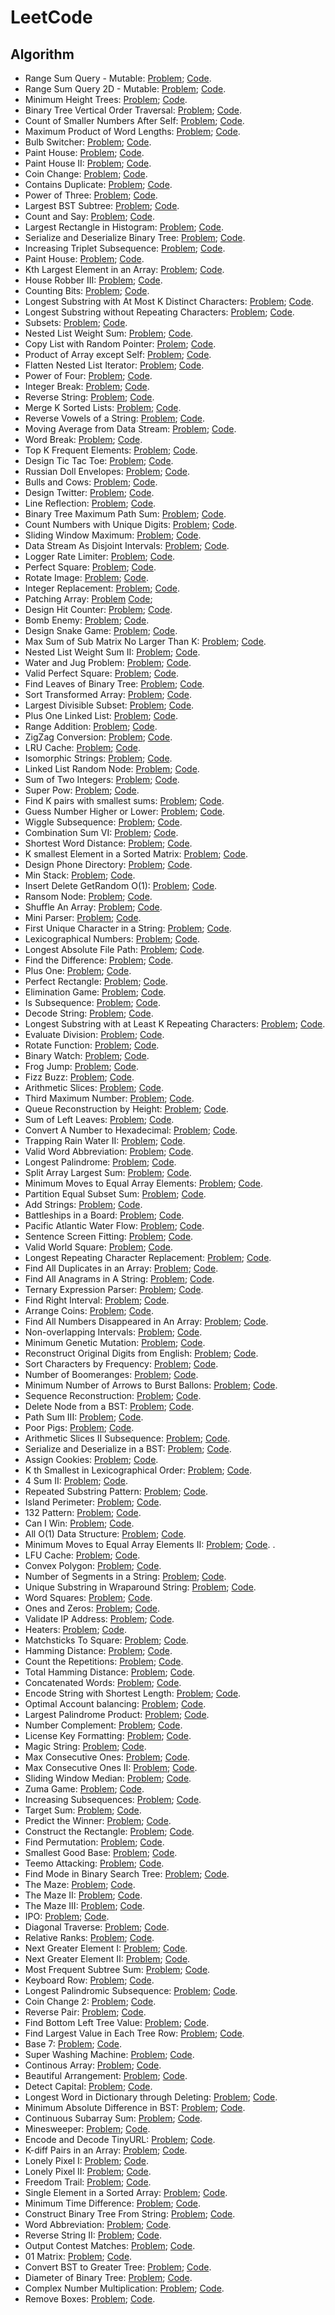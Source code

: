 # LeetCode
## Algorithm
* Range Sum Query - Mutable: [Problem](https://leetcode.com/problems/range-sum-query-mutable/);    [Code](https://github.com/yular/CC--InterviewProblem/blob/master/LeetCode/leetcode_range-sum-query-mutable.cpp).
* Range Sum Query 2D - Mutable: [Problem](https://leetcode.com/problems/range-sum-query-2d-mutable/);   [Code](https://github.com/yular/CC--InterviewProblem/blob/master/LeetCode/leetcode_range-sum-query-2d-mutable.cpp).
* Minimum Height Trees: [Problem](https://leetcode.com/problems/minimum-height-trees/);    [Code](https://github.com/yular/CC--InterviewProblem/blob/master/LeetCode/leetcode_minimum-height-trees.cpp).
* Binary Tree Vertical Order Traversal: [Problem](https://leetcode.com/problems/binary-tree-vertical-order-traversal/);    [Code](https://github.com/yular/CC--InterviewProblem/blob/master/LeetCode/leetcode_binary-tree-vertical-order-traversal.cpp).
* Count of Smaller Numbers After Self: [Problem](https://leetcode.com/problems/count-of-smaller-numbers-after-self/);     [Code](https://github.com/yular/CC--InterviewProblem/blob/master/LeetCode/leetcode_count-of-smaller-numbers-after-self.cpp).
* Maximum Product of Word Lengths: [Problem](https://leetcode.com/problems/maximum-product-of-word-lengths/);    [Code](https://github.com/yular/CC--InterviewProblem/blob/master/LeetCode/leetcode_maximum-product-of-word-lengths.cpp).
* Bulb Switcher: [Problem](https://leetcode.com/problems/bulb-switcher/);    [Code](https://github.com/yular/CC--InterviewProblem/blob/master/LeetCode/leetcode_bulb-switcher.cpp).
* Paint House: [Problem](https://leetcode.com/problems/paint-house);      [Code](https://github.com/yular/CC--InterviewProblem/blob/master/LeetCode/leetcode_paint-house.cpp).
* Paint House II: [Problem](https://leetcode.com/problems/paint-house-ii/);     [Code](https://github.com/yular/CC--InterviewProblem/blob/master/LeetCode/leetcode_paint-house-ii.cpp).
* Coin Change: [Problem](https://leetcode.com/problems/coin-change/);    [Code](https://github.com/yular/CC--InterviewProblem/blob/master/LeetCode/leetcode_coin-change.cpp).
* Contains Duplicate: [Problem](https://leetcode.com/problems/contains-duplicate/);   [Code](https://github.com/yular/CC--InterviewProblem/blob/master/LeetCode/leetcode_contains-duplicate.cpp).
* Power of Three: [Problem](https://leetcode.com/problems/power-of-three/);   [Code](https://github.com/yular/CC--InterviewProblem/blob/master/LeetCode/leetcode_power-of-three.cpp).
* Largest BST Subtree: [Problem](https://leetcode.com/problems/largest-bst-subtree/);   [Code](https://github.com/yular/CC--InterviewProblem/blob/master/LeetCode/leetcode_largest-bst-subtree.cpp).
* Count and Say: [Problem](https://leetcode.com/problems/count-and-say);     [Code](https://github.com/yular/CC--InterviewProblem/blob/master/LeetCode/leetcode_count-and-say.cpp).
* Largest Rectangle in Histogram: [Problem](https://leetcode.com/problems/largest-rectangle-in-histogram);      [Code](https://github.com/yular/CC--InterviewProblem/blob/master/LeetCode/leetcode_largest-rectangle-in-histogram.cpp).
* Serialize and Deserialize Binary Tree: [Problem](https://leetcode.com/problems/serialize-and-deserialize-binary-tree/);   [Code](https://github.com/yular/CC--InterviewProblem/blob/master/LeetCode/leetcode_serialize-and-deserialize-binary-tree.cpp).
* Increasing Triplet Subsequence: [Problem](https://leetcode.com/problems/increasing-triplet-subsequence/);    [Code](https://github.com/yular/CC--InterviewProblem/blob/master/LeetCode/leetcode_increasing-triplet-subsequence.cpp).
* Paint House: [Problem](https://leetcode.com/problems/paint-house);     [Code](https://github.com/yular/CC--InterviewProblem/blob/master/LeetCode/leetcode_paint-house.cpp).
* Kth Largest Element in an Array: [Problem](https://leetcode.com/problems/kth-largest-element-in-an-array);       [Code](https://github.com/yular/CC--InterviewProblem/blob/master/LeetCode/leetcode_kth-largest-element-in-an-array.cpp).
* House Robber III: [Problem](https://leetcode.com/problems/house-robber-iii/);   [Code](https://github.com/yular/CC--InterviewProblem/blob/master/LeetCode/leetcode_house-robber-iii.cpp).
* Counting Bits: [Problem](https://leetcode.com/problems/counting-bits/);    [Code](https://github.com/yular/CC--InterviewProblem/blob/master/LeetCode/leetcode_counting-bits.cpp).
* Longest Substring with At Most K Distinct Characters: [Problem](https://leetcode.com/problems/longest-substring-with-at-most-k-distinct-characters/);    [Code](https://github.com/yular/CC--InterviewProblem/blob/master/LeetCode/leetcode_longest-substring-with-at-most-k-distinct-characters.cpp).
* Longest Substring without Repeating Characters: [Problem](https://leetcode.com/problems/longest-substring-without-repeating-characters/);    [Code](https://github.com/yular/CC--InterviewProblem/blob/master/LeetCode/leetcode_longest-substring-without-repeating-characters.cpp).
* Subsets: [Problem](https://leetcode.com/problems/subsets);     [Code](https://github.com/yular/CC--InterviewProblem/blob/master/LeetCode/leetcode_subsets.cpp).
* Nested List Weight Sum: [Problem](https://leetcode.com/problems/nested-list-weight-sum/);   [Code](https://github.com/yular/CC--InterviewProblem/blob/master/LeetCode/leetcode_nested-list-weight-sum.cpp).
* Copy List with Random Pointer: [Prolem](https://leetcode.com/problems/copy-list-with-random-pointer);      [Code](https://github.com/yular/CC--InterviewProblem/blob/master/LeetCode/leetcode_copy-list-with-random-pointer.cpp).
* Product of Array except Self: [Problem](https://leetcode.com/problems/product-of-array-except-self);      [Code](https://github.com/yular/CC--InterviewProblem/blob/master/LeetCode/leetcode_product-of-array-except-self.cpp).
* Flatten Nested List Iterator: [Problem](https://leetcode.com/problems/flatten-nested-list-iterator/);    [Code](https://github.com/yular/CC--InterviewProblem/blob/master/LeetCode/leetcode_flatten-nested-list-iterator.cpp).
* Power of Four: [Problem](https://leetcode.com/problems/power-of-four/);   [Code](https://github.com/yular/CC--InterviewProblem/blob/master/LeetCode/leetcode_power-of-four.cpp).
* Integer Break: [Problem](https://leetcode.com/problems/integer-break/);   [Code](https://github.com/yular/CC--InterviewProblem/blob/master/LeetCode/leetcode_integer-break.cpp).
* Reverse String: [Problem](https://leetcode.com/problems/reverse-string/);   [Code](https://github.com/yular/CC--InterviewProblem/blob/master/LeetCode/leetcode_reverse-string.cpp).
* Merge K Sorted Lists: [Problem](https://leetcode.com/problems/merge-k-sorted-lists);      [Code](https://github.com/yular/CC--InterviewProblem/blob/master/LeetCode/leetcode_merge-k-sorted-lists.cpp).
* Reverse Vowels of a String: [Problem](https://leetcode.com/problems/reverse-vowels-of-a-string/);    [Code](https://github.com/yular/CC--InterviewProblem/blob/master/LeetCode/leetcode_reverse-vowels-of-a-string.cpp).
*  Moving Average from Data Stream: [Problem](https://leetcode.com/problems/moving-average-from-data-stream/);   [Code](https://github.com/yular/CC--InterviewProblem/blob/master/LeetCode/leetcode_moving-average-from-data-stream.cpp).
* Word Break: [Problem](https://leetcode.com/problems/word-break);      [Code](https://github.com/yular/CC--InterviewProblem/blob/master/LeetCode/leetcode_word-break.cpp).
* Top K Frequent Elements: [Problem](https://leetcode.com/problems/top-k-frequent-elements/); [Code](https://github.com/yular/CC--InterviewProblem/blob/master/LeetCode/leetcode_top-k-frequent-elements.cpp).
* Design Tic Tac Toe: [Problem](https://leetcode.com/problems/design-tic-tac-toe);   [Code](https://github.com/yular/CC--InterviewProblem/blob/master/LeetCode/leetcode_design-tic-tac-toe.cpp).
* Russian Doll Envelopes: [Problem](https://leetcode.com/problems/russian-doll-envelopes/);   [Code](https://github.com/yular/CC--InterviewProblem/blob/master/LeetCode/leetcode_russian-doll-envelopes.cpp).
* Bulls and Cows: [Problem](https://leetcode.com/problems/bulls-and-cows/);   [Code](https://github.com/yular/CC--InterviewProblem/blob/master/LeetCode/leetcode_bulls-and-cows.cpp).
* Design Twitter: [Problem](https://leetcode.com/problems/design-twitter/);   [Code](https://github.com/yular/CC--InterviewProblem/blob/master/LeetCode/leetcode_design-twitter.cpp).
* Line Reflection: [Problem](https://leetcode.com/problems/line-reflection/);   [Code](https://github.com/yular/CC--InterviewProblem/blob/master/LeetCode/leetcode_line-reflection.cpp).
* Binary Tree Maximum Path Sum: [Problem](https://leetcode.com/problems/binary-tree-maximum-path-sum);      [Code](https://github.com/yular/CC--InterviewProblem/blob/master/LeetCode/leetcode_binary-tree-maximum-path-sum.cpp).
* Count Numbers with Unique Digits: [Problem](https://leetcode.com/problems/count-numbers-with-unique-digits);   [Code](https://github.com/yular/CC--InterviewProblem/blob/master/LeetCode/leetcode_count-numbers-with-unique-digits.cpp).
* Sliding Window Maximum: [Problem](https://leetcode.com/problems/sliding-window-maximum);      [Code](https://github.com/yular/CC--InterviewProblem/blob/master/LeetCode/leetcode_sliding-window-maximum.cpp).
* Data Stream As Disjoint Intervals: [Problem](https://leetcode.com/problems/data-stream-as-disjoint-intervals/);   [Code](https://github.com/yular/CC--InterviewProblem/blob/master/LeetCode/leetcode_data-stream-as-disjoint-intervals.cpp).
* Logger Rate Limiter: [Problem](https://leetcode.com/problems/logger-rate-limiter/);    [Code](https://github.com/yular/CC--InterviewProblem/blob/master/LeetCode/leetcode_logger-rate-limiter.cpp).
* Perfect Square: [Problem](https://leetcode.com/problems/perfect-squares/);     [Code](https://github.com/yular/CC--InterviewProblem/blob/master/LeetCode/leetcode_perfect-squares.cpp).
* Rotate Image: [Problem](https://leetcode.com/problems/rotate-image);       [Code](https://github.com/yular/CC--InterviewProblem/blob/master/LeetCode/leetcode_rotate-image.cpp).
* Integer Replacement: [Problem](https://leetcode.com/problems/integer-replacement);     [Code](https://github.com/yular/CC--InterviewProblem/blob/master/LeetCode/leetcode_integer-replacement.cpp).
* Patching Array: [Problem](https://leetcode.com/problems/patching-array/)      [Code](https://github.com/yular/CC--InterviewProblem/blob/master/LeetCode/leetcode_patching-array.cpp);
* Design Hit Counter: [Problem](https://leetcode.com/problems/design-hit-counter/);   [Code](https://github.com/yular/CC--InterviewProblem/blob/master/LeetCode/leetcode_design-hit-counter.cpp).
* Bomb Enemy: [Problem](https://leetcode.com/problems/bomb-enemy/);   [Code](https://github.com/yular/CC--InterviewProblem/blob/master/LeetCode/leetcode_bomb-enemy.cpp).
* Design Snake Game: [Problem](https://leetcode.com/problems/design-snake-game/);   [Code](https://github.com/yular/CC--InterviewProblem/blob/master/LeetCode/leetcode_design-snake-game.cpp).
* Max Sum of Sub Matrix No Larger Than K: [Problem](https://leetcode.com/problems/max-sum-of-sub-matrix-no-larger-than-k/);   [Code](https://github.com/yular/CC--InterviewProblem/blob/master/LeetCode/leetcode_max-sum-of-sub-matrix-no-larger-than-k.cpp).
* Nested List Weight Sum II: [Problem](https://leetcode.com/problems/nested-list-weight-sum-ii/);   [Code](https://github.com/yular/CC--InterviewProblem/blob/master/LeetCode/leetcode_nested-list-weight-sum-ii.cpp).
* Water and Jug Problem: [Problem](https://leetcode.com/problems/water-and-jug-problem/);   [Code](https://github.com/yular/CC--InterviewProblem/blob/master/LeetCode/leetcode_water-and-jug-problem.cpp).
* Valid Perfect Square: [Problem](https://leetcode.com/problems/valid-perfect-square/);   [Code](https://github.com/yular/CC--InterviewProblem/blob/master/LeetCode/leetcode_valid-perfect-square.cpp).
* Find Leaves of Binary Tree: [Problem](https://leetcode.com/problems/find-leaves-of-binary-tree/);   [Code](https://github.com/yular/CC--InterviewProblem/blob/master/LeetCode/leetcode_find-leaves-of-binary-tree.cpp).
* Sort Transformed Array: [Problem](https://leetcode.com/problems/sort-transformed-array/);   [Code](https://github.com/yular/CC--InterviewProblem/blob/master/LeetCode/leetcode_sort-transformed-array.cpp).
* Largest Divisible Subset: [Problem](https://leetcode.com/problems/largest-divisible-subset/);   [Code](https://github.com/yular/CC--InterviewProblem/blob/master/LeetCode/leetcode_largest-divisible-subset.cpp).
* Plus One Linked List: [Problem](https://leetcode.com/problems/plus-one-linked-list/);   [Code](https://github.com/yular/CC--InterviewProblem/blob/master/LeetCode/leetcode_plus-one-linked-list.cpp).
* Range Addition: [Problem](https://leetcode.com/problems/range-addition/);   [Code](https://github.com/yular/CC--InterviewProblem/blob/master/LeetCode/leetcode_range-addition.cpp).
* ZigZag Conversion: [Problem](https://leetcode.com/problems/zigzag-conversion/);      [Code](https://github.com/yular/CC--InterviewProblem/blob/master/LeetCode/leetcode_zigzag-conversion.cpp).
* LRU Cache: [Problem](https://leetcode.com/problems/lru-cache/);   [Code](https://github.com/yular/CC--InterviewProblem/blob/master/LeetCode/leetcode_lru-cache.cpp).
* Isomorphic Strings: [Problem](https://leetcode.com/problems/isomorphic-strings/);     [Code](https://github.com/yular/CC--InterviewProblem/blob/master/LeetCode/leetcode_isomorphic-strings.cpp).
* Linked List Random Node: [Problem](https://leetcode.com/problems/linked-list-random-node);   [Code](https://github.com/yular/CC--InterviewProblem/blob/master/LeetCode/leetcode_linked-list-random-node.cpp).
* Sum of Two Integers: [Problem](https://leetcode.com/problems/sum-of-two-integers/);   [Code](https://github.com/yular/CC--InterviewProblem/blob/master/LeetCode/leetcode_sum-of-two-integers.cpp).
* Super Pow: [Problem](https://leetcode.com/problems/super-pow/);   [Code](https://github.com/yular/CC--InterviewProblem/blob/master/LeetCode/leetcode_super-pow.cpp).
* Find K pairs with smallest sums: [Problem](https://leetcode.com/problems/find-k-pairs-with-smallest-sums/);    [Code](https://github.com/yular/CC--InterviewProblem/blob/master/LeetCode/leetcode_find-k-pairs-with-smallest-sums.cpp).
* Guess Number Higher or Lower: [Problem](https://leetcode.com/problems/guess-number-higher-or-lower/);   [Code](https://github.com/yular/CC--InterviewProblem/blob/master/LeetCode/leetcode_guess-number-higher-or-lower.cpp).
* Wiggle Subsequence: [Problem](https://leetcode.com/problems/wiggle-subsequence/);   [Code](https://github.com/yular/CC--InterviewProblem/blob/master/LeetCode/leetcode_wiggle-subsequence.cpp).
* Combination Sum VI: [Problem](https://leetcode.com/problems/combination-sum-iv);    [Code](https://github.com/yular/CC--InterviewProblem/blob/master/LeetCode/leetcode_combination-sum-iv.cpp).
* Shortest Word Distance: [Problem](https://leetcode.com/problems/shortest-word-distance);   [Code](https://github.com/yular/CC--InterviewProblem/blob/master/LeetCode/leetcode_shortest-word-distance.cpp).
* K smallest Element in a Sorted Matrix: [Problem](https://leetcode.com/problems/kth-smallest-element-in-a-sorted-matrix/);   [Code](https://github.com/yular/CC--InterviewProblem/blob/master/LeetCode/leetcode_kth-smallest-element-in-a-sorted-matrix.cpp).
* Design Phone Directory: [Problem](https://leetcode.com/problems/design-phone-directory/);   [Code](https://github.com/yular/CC--InterviewProblem/blob/master/LeetCode/leetcode_design-phone-directory.cpp).
* Min Stack: [Problem](https://leetcode.com/problems/min-stack);   [Code](https://github.com/yular/CC--InterviewProblem/blob/master/LeetCode/leetcode_min-stack.cpp).
* Insert Delete GetRandom O(1): [Problem](https://leetcode.com/problems/insert-delete-getrandom-o1/);   [Code](https://github.com/yular/CC--InterviewProblem/blob/master/LeetCode/leetcode_insert-delete-getrandom-o1.cpp).
* Ransom Node: [Problem](https://leetcode.com/problems/ransom-note/);   [Code](https://github.com/yular/CC--InterviewProblem/blob/master/LeetCode/leetcode_ransom-note.cpp).
* Shuffle An Array: [Problem](https://leetcode.com/problems/shuffle-an-array);    [Code](https://github.com/yular/CC--InterviewProblem/blob/master/LeetCode/leetcode_shuffle-an-array.cpp).
* Mini Parser: [Problem](https://leetcode.com/problems/mini-parser);    [Code](https://github.com/yular/CC--InterviewProblem/blob/master/LeetCode/leetcode_mini-parser.cpp).
* First Unique Character in a String: [Problem](https://leetcode.com/problems/first-unique-character-in-a-string);   [Code](https://github.com/yular/CC--InterviewProblem/blob/master/LeetCode/leetcode_first-unique-character-in-a-string.cpp).
* Lexicographical Numbers: [Problem](https://leetcode.com/problems/lexicographical-numbers/);   [Code](https://github.com/yular/CC--InterviewProblem/blob/master/LeetCode/leetcode_lexicographical-numbers.cpp).
* Longest Absolute File Path: [Problem](https://leetcode.com/problems/longest-absolute-file-path);   [Code](https://github.com/yular/CC--InterviewProblem/blob/master/LeetCode/leetcode_longest-absolute-file-path.cpp).
* Find the Difference: [Problem](https://leetcode.com/problems/find-the-difference);    [Code](https://github.com/yular/CC--InterviewProblem/blob/master/LeetCode/leetcode_find-the-difference.cpp).
* Plus One: [Problem](https://leetcode.com/problems/plus-one/);      [Code](https://github.com/yular/CC--InterviewProblem/blob/master/LeetCode/leetcode_plus-one.cpp).
* Perfect Rectangle: [Problem](https://leetcode.com/problems/perfect-rectangle/);   [Code](https://github.com/yular/CC--InterviewProblem/blob/master/LeetCode/leetcode_perfect-rectangle.cpp).
* Elimination Game: [Problem](https://leetcode.com/problems/elimination-game);     [Code](https://github.com/yular/CC--InterviewProblem/blob/master/LeetCode/leetcode_elimination-game.cpp).
* Is Subsequence: [Problem](https://leetcode.com/problems/is-subsequence);     [Code](https://github.com/yular/CC--InterviewProblem/blob/master/LeetCode/leetcode_is-subsequence.cpp).
* Decode String: [Problem](https://leetcode.com/problems/decode-string);     [Code](https://github.com/yular/CC--InterviewProblem/blob/master/LeetCode/leetcode_decode-string.cpp).
* Longest Substring with at Least K Repeating Characters: [Problem](https://leetcode.com/problems/longest-substring-with-at-least-k-repeating-characters);      [Code](https://github.com/yular/CC--InterviewProblem/blob/master/LeetCode/leetcode_longest-substring-with-at-least-k-repeating-characters.cpp).
* Evaluate Division: [Problem](https://leetcode.com/problems/evaluate-division);      [Code](https://github.com/yular/CC--InterviewProblem/blob/master/LeetCode/leetcode_evaluate-division.cpp).
* Rotate Function: [Problem](https://leetcode.com/problems/rotate-function/);      [Code](https://github.com/yular/CC--InterviewProblem/blob/master/LeetCode/leetcode_rotate-function.cpp).
* Binary Watch: [Problem](https://leetcode.com/problems/binary-watch/);      [Code](https://github.com/yular/CC--InterviewProblem/blob/master/LeetCode/leetcode_binary-watch.cpp).
* Frog Jump: [Problem](https://leetcode.com/problems/frog-jump);      [Code](https://github.com/yular/CC--InterviewProblem/blob/master/LeetCode/leetcode_frog-jump.cpp).
* Fizz Buzz: [Problem](https://leetcode.com/problems/fizz-buzz/);     [Code](https://github.com/yular/CC--InterviewProblem/blob/master/LeetCode/leetcode_fizz-buzz.cpp).
* Arithmetic Slices: [Problem](https://leetcode.com/problems/arithmetic-slices/);       [Code](https://github.com/yular/CC--InterviewProblem/blob/master/LeetCode/leetcode_arithmetic-slices.cpp).
* Third Maximum Number: [Problem](https://leetcode.com/problems/third-maximum-number/);      [Code](https://github.com/yular/CC--InterviewProblem/blob/master/LeetCode/leetcode_third-maximum-number.cpp).
* Queue Reconstruction by Height: [Problem](https://leetcode.com/problems/queue-reconstruction-by-height);      [Code](https://github.com/yular/CC--InterviewProblem/blob/master/LeetCode/leetcode_queue-reconstruction-by-height.cpp).
* Sum of Left Leaves: [Problem](https://leetcode.com/problems/sum-of-left-leaves);      [Code](https://github.com/yular/CC--InterviewProblem/blob/master/LeetCode/leetcode_sum-of-left-leaves.cpp).
* Convert A Number to Hexadecimal: [Problem](https://leetcode.com/problems/convert-a-number-to-hexadecimal);      [Code](https://github.com/yular/CC--InterviewProblem/blob/master/LeetCode/leetcode_convert-a-number-to-hexadecimal.cpp).
* Trapping Rain Water II: [Problem](https://leetcode.com/problems/trapping-rain-water-ii);      [Code](https://github.com/yular/CC--InterviewProblem/blob/master/LeetCode/leetcode_trapping-rain-water-ii.cpp).
* Valid Word Abbreviation: [Problem](https://leetcode.com/problems/valid-word-abbreviation);       [Code](https://github.com/yular/CC--InterviewProblem/blob/master/LeetCode/leetcode_valid-word-abbreviation.cpp).
* Longest Palindrome: [Problem](https://leetcode.com/problems/longest-palindrome);       [Code](https://github.com/yular/CC--InterviewProblem/blob/master/LeetCode/leetcode_longest-palindrome.cpp).
* Split Array Largest Sum: [Problem](https://leetcode.com/problems/split-array-largest-sum);       [Code](https://github.com/yular/CC--InterviewProblem/blob/master/LeetCode/leetcode_split-array-largest-sum.cpp).
* Minimum Moves to Equal Array Elements: [Problem](https://leetcode.com/problems/minimum-moves-to-equal-array-elements);      [Code](https://github.com/yular/CC--InterviewProblem/blob/master/LeetCode/leetcode_minimum-moves-to-equal-array-elements.cpp).
* Partition Equal Subset Sum: [Problem](https://leetcode.com/problems/partition-equal-subset-sum);     [Code](https://github.com/yular/CC--InterviewProblem/blob/master/LeetCode/leetcode_partition-equal-subset-sum.cpp).
* Add Strings: [Problem](https://leetcode.com/problems/add-strings);      [Code](https://github.com/yular/CC--InterviewProblem/blob/master/LeetCode/leetcode_add-strings.cpp).
* Battleships in a Board: [Problem](https://leetcode.com/problems/battleships-in-a-board/);     [Code](https://github.com/yular/CC--InterviewProblem/blob/master/LeetCode/leetcode_battleships-in-a-board.cpp).
* Pacific Atlantic Water Flow: [Problem](https://leetcode.com/problems/pacific-atlantic-water-flow);      [Code](https://github.com/yular/CC--InterviewProblem/blob/master/LeetCode/leetcode_pacific-atlantic-water-flow.cpp).
* Sentence Screen Fitting: [Problem](https://leetcode.com/problems/sentence-screen-fitting);      [Code](https://github.com/yular/CC--InterviewProblem/blob/master/LeetCode/leetcode_sentence-screen-fitting.cpp).
* Valid World Square: [Problem](https://leetcode.com/problems/valid-word-square);      [Code](https://github.com/yular/CC--InterviewProblem/blob/master/LeetCode/leetcode_valid-word-square.cpp).
* Longest Repeating Character Replacement: [Problem](https://leetcode.com/problems/longest-repeating-character-replacement);      [Code](https://github.com/yular/CC--InterviewProblem/blob/master/LeetCode/leetcode_longest-repeating-character-replacement.cpp).
* Find All Duplicates in an Array: [Problem](https://leetcode.com/problems/find-all-duplicates-in-an-array);      [Code](https://github.com/yular/CC--InterviewProblem/blob/master/LeetCode/leetcode_find-all-duplicates-in-an-array.cpp).
* Find All Anagrams in A String: [Problem](https://leetcode.com/problems/find-all-anagrams-in-a-string);      [Code](https://github.com/yular/CC--InterviewProblem/blob/master/LeetCode/leetcode_find-all-anagrams-in-a-string.cpp).
* Ternary Expression Parser: [Problem](https://leetcode.com/problems/ternary-expression-parser);      [Code](https://github.com/yular/CC--InterviewProblem/blob/master/LeetCode/leetcode_ternary-expression-parser.cpp).
* Find Right Interval: [Problem](https://leetcode.com/problems/find-right-interval);      [Code](https://github.com/yular/CC--InterviewProblem/blob/master/LeetCode/leetcode_find-right-interval.cpp).
* Arrange Coins: [Problem](https://leetcode.com/problems/arranging-coins);      [Code](https://github.com/yular/CC--InterviewProblem/blob/master/LeetCode/leetcode_arranging-coins.cpp).
* Find All Numbers Disappeared in An Array: [Problem](https://leetcode.com/problems/find-all-numbers-disappeared-in-an-array);      [Code](https://github.com/yular/CC--InterviewProblem/blob/master/LeetCode/leetcode_find-all-numbers-disappeared-in-an-array.cpp).
* Non-overlapping Intervals: [Problem](https://leetcode.com/problems/non-overlapping-intervals);      [Code](https://github.com/yular/CC--InterviewProblem/blob/master/LeetCode/leetcode_non-overlapping-intervals.cpp).
* Minimum Genetic Mutation: [Problem](https://leetcode.com/problems/minimum-genetic-mutation);      [Code](https://github.com/yular/CC--InterviewProblem/blob/master/LeetCode/leetcode_minimum-genetic-mutation.cpp).
* Reconstruct Original Digits from English: [Problem](https://leetcode.com/problems/reconstruct-original-digits-from-english);      [Code](https://github.com/yular/CC--InterviewProblem/blob/master/LeetCode/leetcode_reconstruct-original-digits-from-english.cpp).
* Sort Characters by Frequency: [Problem](https://leetcode.com/problems/sort-characters-by-frequency);       [Code](https://github.com/yular/CC--InterviewProblem/blob/master/LeetCode/leetcode_sort-characters-by-frequency.cpp).
* Number of Boomeranges: [Problem](https://leetcode.com/problems/number-of-boomerangs);       [Code](https://github.com/yular/CC--InterviewProblem/blob/master/LeetCode/leetcode_number-of-boomerangs.cpp).
* Minimum Number of Arrows to Burst Ballons: [Problem](https://leetcode.com/problems/minimum-number-of-arrows-to-burst-balloons);      [Code](https://github.com/yular/CC--InterviewProblem/blob/master/LeetCode/leetcode_minimum-number-of-arrows-to-burst-balloons.cpp).
* Sequence Reconstruction: [Problem](https://leetcode.com/problems/sequence-reconstruction);       [Code](https://github.com/yular/CC--InterviewProblem/blob/master/LeetCode/leetcode_sequence-reconstruction.cpp).
* Delete Node from a BST: [Problem](https://leetcode.com/problems/delete-node-in-a-bst);      [Code](https://github.com/yular/CC--InterviewProblem/blob/master/LeetCode/leetcode_delete-node-in-a-bst.cpp).
* Path Sum III: [Problem](https://leetcode.com/problems/path-sum-iii);      [Code](https://github.com/yular/CC--InterviewProblem/blob/master/LeetCode/leetcode_path-sum-iii.cpp).
* Poor Pigs: [Problem](https://leetcode.com/problems/poor-pigs);      [Code](https://github.com/yular/CC--InterviewProblem/blob/master/LeetCode/leetcode_poor-pigs.cpp).
* Arithmetic Slices II Subsequence: [Problem](https://leetcode.com/problems/arithmetic-slices-ii-subsequence);       [Code](https://github.com/yular/CC--InterviewProblem/blob/master/LeetCode/leetcode_arithmetic-slices-ii-subsequence.cpp).
* Serialize and Deserialize in a BST: [Problem](https://leetcode.com/problems/serialize-and-deserialize-bst);       [Code](https://github.com/yular/CC--InterviewProblem/blob/master/LeetCode/leetcode_serialize-and-deserialize-bst.cpp).
* Assign Cookies: [Problem](https://leetcode.com/problems/assign-cookies);       [Code](https://github.com/yular/CC--InterviewProblem/blob/master/LeetCode/leetcode_assign-cookies.cpp).
* K th Smallest in Lexicographical Order: [Problem](https://leetcode.com/problems/k-th-smallest-in-lexicographical-order);      [Code](https://github.com/yular/CC--InterviewProblem/blob/master/LeetCode/leetcode_k-th-smallest-in-lexicographical-order.cpp).
* 4 Sum II: [Problem](https://leetcode.com/problems/4sum-ii);       [Code](https://github.com/yular/CC--InterviewProblem/blob/master/LeetCode/leetcode_4sum-ii.cpp).
* Repeated Substring Pattern: [Problem](https://leetcode.com/problems/repeated-substring-pattern);       [Code](https://github.com/yular/CC--InterviewProblem/blob/master/LeetCode/leetcode_repeated-substring-pattern.cpp).
* Island Perimeter: [Problem](https://leetcode.com/problems/island-perimeter);       [Code](https://github.com/yular/CC--InterviewProblem/blob/master/LeetCode/leetcode_island-perimeter.cpp).
* 132 Pattern: [Problem](https://leetcode.com/problems/132-pattern);       [Code](https://github.com/yular/CC--InterviewProblem/blob/master/LeetCode/leetcode_132-pattern.cpp).
* Can I Win: [Problem](https://leetcode.com/problems/can-i-win);      [Code](https://github.com/yular/CC--InterviewProblem/blob/master/LeetCode/leetcode_can-i-win.cpp).
* All O(1) Data Structure: [Problem](https://leetcode.com/problems/all-oone-data-structure);      [Code](https://github.com/yular/CC--InterviewProblem/blob/master/LeetCode/leetcode_all-oone-data-structure.cpp).
* Minimum Moves to Equal Array Elements II: [Problem](https://leetcode.com/problems/minimum-moves-to-equal-array-elements-ii);      [Code](https://github.com/yular/CC--InterviewProblem/blob/master/LeetCode/leetcode_minimum-moves-to-equal-array-elements-ii.cpp).
.
* LFU Cache: [Problem](https://leetcode.com/problems/leetcode_lfu-cache);      [Code](https://github.com/yular/CC--InterviewProblem/blob/master/LeetCode/leetcode_lfu-cache.cpp).
* Convex Polygon: [Problem](https://leetcode.com/problems/convex-polygon);      [Code](https://github.com/yular/CC--InterviewProblem/blob/master/LeetCode/leetcode_convex-polygon.cpp).
* Number of Segments in a String: [Problem](https://leetcode.com/problems/number-of-segments-in-a-string);       [Code](https://github.com/yular/CC--InterviewProblem/blob/master/LeetCode/leetcode_number-of-segments-in-a-string.cpp).
* Unique Substring in Wraparound String: [Problem](https://leetcode.com/problems/unique-substrings-in-wraparound-string);     [Code](https://github.com/yular/CC--InterviewProblem/blob/master/LeetCode/leetcode_unique-substrings-in-wraparound-string.cpp).
* Word Squares: [Problem](https://leetcode.com/problems/word-squares);       [Code](https://github.com/yular/CC--InterviewProblem/blob/master/LeetCode/leetcode_word-squares.cpp).
* Ones and Zeros: [Problem](https://leetcode.com/problems/ones-and-zeroes);      [Code](https://github.com/yular/CC--InterviewProblem/blob/master/LeetCode/leetcode_ones-and-zeroes.cpp).
* Validate IP Address: [Problem](https://leetcode.com/problems/validate-ip-address);       [Code](https://github.com/yular/CC--InterviewProblem/blob/master/LeetCode/leetcode_validate-ip-address.cpp).
* Heaters: [Problem](https://leetcode.com/problems/heaters);      [Code](https://github.com/yular/CC--InterviewProblem/blob/master/LeetCode/leetcode_heaters.cpp).
* Matchsticks To Square: [Problem](https://leetcode.com/problems/matchsticks-to-square);      [Code](https://github.com/yular/CC--InterviewProblem/blob/master/LeetCode/leetcode_matchsticks-to-square.cpp).
* Hamming Distance: [Problem](https://leetcode.com/problems/hamming-distance);      [Code](https://github.com/yular/CC--InterviewProblem/blob/master/LeetCode/leetcode_hamming-distance.cpp).
* Count the Repetitions: [Problem](https://leetcode.com/problems/count-the-repetitions);     [Code](https://github.com/yular/CC--InterviewProblem/blob/master/LeetCode/leetcode_count-the-repetitions.cpp).
* Total Hamming Distance: [Problem](https://leetcode.com/problems/total-hamming-distance);      [Code](https://github.com/yular/CC--InterviewProblem/blob/master/LeetCode/leetcode_total-hamming-distance.cpp).
* Concatenated Words: [Problem](https://leetcode.com/problems/concatenated-words);       [Code](https://github.com/yular/CC--InterviewProblem/blob/master/LeetCode/leetcode_concatenated-words.cpp).
* Encode String with Shortest Length: [Problem](https://leetcode.com/problems/encode-string-with-shortest-length);      [Code](https://github.com/yular/CC--InterviewProblem/blob/master/LeetCode/leetcode_encode-string-with-shortest-length.cpp).
* Optimal Account balancing: [Problem](https://leetcode.com/problems/optimal-account-balancing);       [Code](https://github.com/yular/CC--InterviewProblem/blob/master/LeetCode/leetcode_optimal-account-balancing.cpp).
* Largest Palindrome Product: [Problem](https://leetcode.com/problems/largest-palindrome-product);      [Code](https://github.com/yular/CC--InterviewProblem/blob/master/LeetCode/leetcode_largest-palindrome-product.cpp).
* Number Complement: [Problem](https://leetcode.com/problems/number-complement);      [Code](https://github.com/yular/CC--InterviewProblem/blob/master/LeetCode/leetcode_number-complement.cpp).
* License Key Formatting: [Problem](https://leetcode.com/problems/license-key-formatting);       [Code](https://github.com/yular/CC--InterviewProblem/blob/master/LeetCode/leetcode_license-key-formatting.cpp).
* Magic String: [Problem](https://leetcode.com/problems/magical-string);     [Code](https://github.com/yular/CC--InterviewProblem/blob/master/LeetCode/leetcode_magical-string.cpp).
* Max Consecutive Ones: [Problem](https://leetcode.com/problems/max-consecutive-ones);       [Code](https://github.com/yular/CC--InterviewProblem/blob/master/LeetCode/leetcode_max-consecutive-ones.cpp).
* Max Consecutive Ones II: [Problem](https://leetcode.com/problems/max-consecutive-ones-ii);       [Code](https://github.com/yular/CC--InterviewProblem/blob/master/LeetCode/leetcode_max-consecutive-ones-ii.cpp).
* Sliding Window Median: [Problem](https://leetcode.com/problems/sliding-window-median);      [Code](https://github.com/yular/CC--InterviewProblem/blob/master/LeetCode/leetcode_sliding-window-median.cpp).
* Zuma Game: [Problem](https://leetcode.com/problems/zuma-game);      [Code](https://github.com/yular/CC--InterviewProblem/blob/master/LeetCode/leetcode_zuma-game.cpp).
* Increasing Subsequences: [Problem](https://leetcode.com/problems/increasing-subsequences);        [Code](https://github.com/yular/CC--InterviewProblem/blob/master/LeetCode/leetcode_increasing-subsequences.cpp).
* Target Sum: [Problem](https://leetcode.com/problems/target-sum);       [Code](https://github.com/yular/CC--InterviewProblem/blob/master/LeetCode/leetcode_target-sum.cpp).
* Predict the Winner: [Problem](https://leetcode.com/problems/predict-the-winner);      [Code](https://github.com/yular/CC--InterviewProblem/blob/master/LeetCode/leetcode_predict-the-winner.cpp).
* Construct the Rectangle: [Problem](https://leetcode.com/problems/construct-the-rectangle);       [Code](https://github.com/yular/CC--InterviewProblem/blob/master/LeetCode/leetcode_construct-the-rectangle.cpp).
* Find Permutation: [Problem](https://leetcode.com/problems/find-permutation);      [Code](https://github.com/yular/CC--InterviewProblem/blob/master/LeetCode/leetcode_find-permutation.cpp).
* Smallest Good Base: [Problem](https://leetcode.com/problems/smallest-good-base);        [Code](https://github.com/yular/CC--InterviewProblem/blob/master/LeetCode/leetcode_smallest-good-base.cpp).
* Teemo Attacking: [Problem](https://leetcode.com/problems/teemo-attacking);       [Code](https://github.com/yular/CC--InterviewProblem/blob/master/LeetCode/leetcode_teemo-attacking.cpp).
* Find Mode in Binary Search Tree: [Problem](https://leetcode.com/problems/find-mode-in-binary-search-tree);       [Code](https://github.com/yular/CC--InterviewProblem/blob/master/LeetCode/leetcode_find-mode-in-binary-search-tree.cpp).
* The Maze: [Problem](https://leetcode.com/problems/the-maze);       [Code](https://github.com/yular/CC--InterviewProblem/blob/master/LeetCode/leetcode_the-maze.cpp).
* The Maze II: [Problem](https://leetcode.com/problems/the-maze-ii);       [Code](https://github.com/yular/CC--InterviewProblem/blob/master/LeetCode/leetcode_the-maze-ii.cpp).
* The Maze III: [Problem](https://leetcode.com/problems/the-maze-iii);       [Code](https://github.com/yular/CC--InterviewProblem/blob/master/LeetCode/leetcode_the-maze-iii.cpp).
* IPO: [Problem](https://leetcode.com/problems/ipo/);      [Code](https://github.com/yular/CC--InterviewProblem/blob/master/LeetCode/leetcode_ipo.cpp).
* Diagonal Traverse: [Problem](https://leetcode.com/problems/diagonal-traverse);      [Code](https://github.com/yular/CC--InterviewProblem/blob/master/LeetCode/leetcode_diagonal-traverse.cpp).
* Relative Ranks: [Problem](https://leetcode.com/problems/relative-ranks);      [Code](https://github.com/yular/CC--InterviewProblem/blob/master/LeetCode/leetcode_relative-ranks.cpp).
* Next Greater Element I: [Problem](https://leetcode.com/problems/next-greater-element-i);       [Code](https://github.com/yular/CC--InterviewProblem/blob/master/LeetCode/leetcode_next-greater-element-i.cpp).
* Next Greater Element II: [Problem](https://leetcode.com/problems/next-greater-element-ii);      [Code](https://github.com/yular/CC--InterviewProblem/blob/master/LeetCode/leetcode_next-greater-element-ii.cpp).
* Most Frequent Subtree Sum: [Problem](https://leetcode.com/problems/most-frequent-subtree-sum);      [Code](https://github.com/yular/CC--InterviewProblem/blob/master/LeetCode/leetcode_most-frequent-subtree-sum.cpp).
* Keyboard Row: [Problem](https://leetcode.com/problems/keyboard-row);      [Code](https://github.com/yular/CC--InterviewProblem/blob/master/LeetCode/leetcode_keyboard-row.cpp).
* Longest Palindromic Subsequence: [Problem](https://leetcode.com/problems/longest-palindromic-subsequence);       [Code](https://github.com/yular/CC--InterviewProblem/blob/master/LeetCode/leetcode_longest-palindromic-subsequence.cpp).
* Coin Change 2: [Problem](https://leetcode.com/problems/coin-change-2/);       [Code](https://github.com/yular/CC--InterviewProblem/blob/master/LeetCode/leetcode_coin-change-2.cpp).
* Reverse Pair: [Problem](https://leetcode.com/problems/reverse-pairs);       [Code](https://github.com/yular/CC--InterviewProblem/blob/master/LeetCode/leetcode_reverse-pairs.cpp).
* Find Bottom Left Tree Value: [Problem](https://leetcode.com/problems/find-bottom-left-tree-value);       [Code](https://github.com/yular/CC--InterviewProblem/blob/master/LeetCode/leetcode_find-bottom-left-tree-value.cpp).
* Find Largest Value in Each Tree Row: [Problem](https://leetcode.com/problems/find-largest-value-in-each-tree-row);       [Code](https://github.com/yular/CC--InterviewProblem/blob/master/LeetCode/leetcode_find-largest-value-in-each-tree-row.cpp).
* Base 7: [Problem](https://leetcode.com/problems/base-7);       [Code](https://github.com/yular/CC--InterviewProblem/blob/master/LeetCode/leetcode_base-7.cpp).
* Super Washing Machine: [Problem](https://leetcode.com/problems/super-washing-machines);       [Code](https://github.com/yular/CC--InterviewProblem/blob/master/LeetCode/leetcode_super-washing-machines.cpp).
* Continous Array: [Problem](https://leetcode.com/problems/contiguous-array/);       [Code](https://github.com/yular/CC--InterviewProblem/blob/master/LeetCode/leetcode_contiguous-array.cpp).
* Beautiful Arrangement: [Problem](https://leetcode.com/problems/beautiful-arrangement/);       [Code](https://github.com/yular/CC--InterviewProblem/blob/master/LeetCode/leetcode_beautiful-arrangement.cpp).
* Detect Capital: [Problem](https://leetcode.com/problems/detect-capital);      [Code](https://github.com/yular/CC--InterviewProblem/blob/master/LeetCode/leetcode_detect-capital.cpp).
* Longest Word in Dictionary through Deleting: [Problem](https://leetcode.com/problems/longest-word-in-dictionary-through-deleting);       [Code](https://github.com/yular/CC--InterviewProblem/blob/master/LeetCode/leetcode_longest-word-in-dictionary-through-deleting.cpp).
* Minimum Absolute Difference in BST: [Problem](https://leetcode.com/problems/minimum-absolute-difference-in-bst);       [Code](https://github.com/yular/CC--InterviewProblem/blob/master/LeetCode/leetcode_minimum-absolute-difference-in-bst.cpp).
* Continuous Subarray Sum: [Problem](https://leetcode.com/problems/continuous-subarray-sum);       [Code](https://github.com/yular/CC--InterviewProblem/blob/master/LeetCode/leetcode_continuous-subarray-sum.cpp).
* Minesweeper: [Problem](https://leetcode.com/problems/minesweeper);       [Code](https://github.com/yular/CC--InterviewProblem/blob/master/LeetCode/leetcode_minesweeper.cpp).
* Encode and Decode TinyURL: [Problem](https://leetcode.com/problems/encode-and-decode-tinyurl);      [Code](https://github.com/yular/CC--InterviewProblem/blob/master/LeetCode/leetcode_encode-and-decode-tinyurl.cpp).
* K-diff Pairs in an Array: [Problem](https://leetcode.com/problems/k-diff-pairs-in-an-array);       [Code](https://github.com/yular/CC--InterviewProblem/blob/master/LeetCode/leetcode_k-diff-pairs-in-an-array.cpp).
* Lonely Pixel I: [Problem](https://leetcode.com/problems/lonely-pixel-i);       [Code](https://github.com/yular/CC--InterviewProblem/blob/master/LeetCode/leetcode_lonely-pixel-i.cpp).
* Lonely Pixel II: [Problem](https://leetcode.com/problems/lonely-pixel-ii);       [Code](https://github.com/yular/CC--InterviewProblem/blob/master/LeetCode/leetcode_lonely-pixel-ii.cpp).
* Freedom Trail: [Problem](https://leetcode.com/problems/freedom-trail);       [Code](https://github.com/yular/CC--InterviewProblem/blob/master/LeetCode/leetcode_freedom-trail.cpp).
* Single Element in a Sorted Array: [Problem](https://leetcode.com/problems/single-element-in-a-sorted-array);       [Code](https://github.com/yular/CC--InterviewProblem/blob/master/LeetCode/leetcode_single-element-in-a-sorted-array.cpp).
* Minimum Time Difference: [Problem](https://leetcode.com/problems/minimum-time-difference);       [Code](https://github.com/yular/CC--InterviewProblem/blob/master/LeetCode/leetcode_minimum-time-difference.cpp).
* Construct Binary Tree From String: [Problem](https://leetcode.com/problems/construct-binary-tree-from-string);      [Code](https://github.com/yular/CC--InterviewProblem/blob/master/LeetCode/leetcode_construct-binary-tree-from-string.cpp).
* Word Abbreviation: [Problem](https://leetcode.com/problems/word-abbreviation);       [Code](https://github.com/yular/CC--InterviewProblem/blob/master/LeetCode/leetcode_word-abbreviation.cpp).
* Reverse String II: [Problem](https://leetcode.com/problems/reverse-string-ii);       [Code](https://github.com/yular/CC--InterviewProblem/blob/master/LeetCode/leetcode_reverse-string-ii.cpp).
* Output Contest Matches: [Problem](https://leetcode.com/problems/output-contest-matches);       [Code](https://github.com/yular/CC--InterviewProblem/blob/master/LeetCode/leetcode_output-contest-matches.cpp).
* 01 Matrix: [Problem](https://leetcode.com/problems/01-matrix);      [Code](https://github.com/yular/CC--InterviewProblem/blob/master/LeetCode/leetcode_01-matrix.cpp).
* Convert BST to Greater Tree: [Problem](https://leetcode.com/problems/convert-bst-to-greater-tree);      [Code](https://github.com/yular/CC--InterviewProblem/blob/master/LeetCode/leetcode_convert-bst-to-greater-tree.cpp).
* Diameter of Binary Tree: [Problem](https://leetcode.com/problems/diameter-of-binary-tree);     [Code](https://github.com/yular/CC--InterviewProblem/blob/master/LeetCode/leetcode_diameter-of-binary-tree.cpp).
* Complex Number Multiplication: [Problem](complex-number-multiplication);   [Code](https://github.com/yular/CC--InterviewProblem/blob/master/LeetCode/leetcode_complex-number-multiplication.cpp).
* Remove Boxes: [Problem](https://leetcode.com/problems/remove-boxes);   [Code](https://github.com/yular/CC--InterviewProblem/blob/master/LeetCode/leetcode_remove-boxes.cpp).
